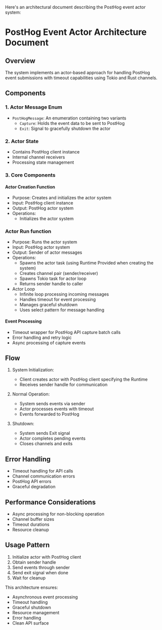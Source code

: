 Here's an architectural document describing the PostHog event actor system:

# PostHog Event Actor Architecture Document

## Overview
The system implements an actor-based approach for handling PostHog event submissions with timeout capabilities using Tokio and Rust channels.

## Components

### 1. Actor Message Enum
- `PostHogMessage`: An enumeration containing two variants
  - `Capture`: Holds the event data to be sent to PostHog
  - `Exit`: Signal to gracefully shutdown the actor

### 2. Actor State
- Contains PostHog client instance
- Internal channel receivers
- Processing state management

### 3. Core Components

#### Actor Creation Function
- Purpose: Creates and initializes the actor system
- Input: PostHog client instance
- Output: PostHog actor system
- Operations:
  - Initializes the actor system

### Actor Run function
- Purpose: Runs the actor system
- Input: PostHog actor system
- Output: Sender of actor messages
- Operations:
  - Spawns the actor task (using Runtime Provided when creating the system)
  - Creates channel pair (sender/receiver)
  - Spawns Tokio task for actor loop
  - Returns sender handle to caller
- Actor Loop
  - Infinite loop processing incoming messages
  - Handles timeout for event processing
  - Manages graceful shutdown
  - Uses select pattern for message handling

#### Event Processing
- Timeout wrapper for PostHog API capture batch calls
- Error handling and retry logic
- Async processing of capture events

## Flow

1. System Initialization:
   - Client creates actor with PostHog client specifying the Runtime
   - Receives sender handle for communication

2. Normal Operation:
   - System sends events via sender
   - Actor processes events with timeout
   - Events forwarded to PostHog

3. Shutdown:
   - System sends Exit signal
   - Actor completes pending events
   - Closes channels and exits

## Error Handling

- Timeout handling for API calls
- Channel communication errors
- PostHog API errors
- Graceful degradation

## Performance Considerations

- Async processing for non-blocking operation
- Channel buffer sizes
- Timeout durations
- Resource cleanup

## Usage Pattern

1. Initialize actor with PostHog client
2. Obtain sender handle
3. Send events through sender
4. Send exit signal when done
5. Wait for cleanup

This architecture ensures:
- Asynchronous event processing
- Timeout handling
- Graceful shutdown
- Resource management
- Error handling
- Clean API surface